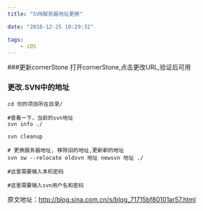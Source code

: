 ```yaml
---
title: "SVN服务器地址更换"

date: "2018-12-25 10:29:32"

tags: 
    - iOS
---
```


###更新cornerStone
打开cornerStone,点击更改URL,验证后可用

### 更改.SVN中的地址
```
cd 你的项目所在目录/

#查看一下，当前的svn地址
svn info ./

svn cleanup

# 更换服务器地址, 移除旧的地址,更新新的地址
svn sw --relocate oldsvn 地址 newsvn 地址 ./

#这里需要输入本机密码

#这里需要输入svn用户名和密码
```
原文地址：http://blog.sina.com.cn/s/blog_71715bf80101ar57.html













